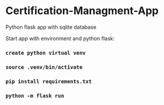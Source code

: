 # Certification-Managment-App

Python flask app with sqlite database

Start app with environment and python flask:

### `create python virtual venv`

### `source .venv/bin/activate`

### `pip install requirements.txt`

### `python -m flask run`
